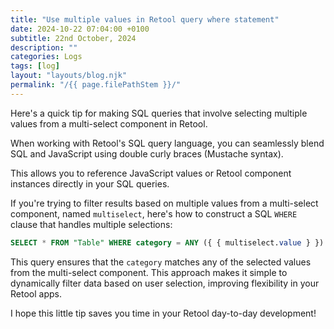 ```yaml
---
title: "Use multiple values in Retool query where statement"
date: 2024-10-22 07:04:00 +0100
subtitle: 22nd October, 2024
description: ""
categories: Logs
tags: [log]
layout: "layouts/blog.njk"
permalink: "/{{ page.filePathStem }}/"
---
```




Here's a quick tip for making SQL queries that involve selecting multiple values from a multi-select component in Retool. 

When working with Retool's SQL query language, you can seamlessly blend SQL and JavaScript using double curly braces (Mustache syntax). 

This allows you to reference JavaScript values or Retool component instances directly in your SQL queries.

If you're trying to filter results based on multiple values from a multi-select component, named `multiselect`, here's how to construct a SQL `WHERE` clause that handles multiple selections:

```sql
SELECT * FROM "Table" WHERE category = ANY ({ { multiselect.value } })
```

This query ensures that the `category` matches any of the selected values from the multi-select component. This approach makes it simple to dynamically filter data based on user selection, improving flexibility in your Retool apps.

I hope this little tip saves you time in your Retool day-to-day development!